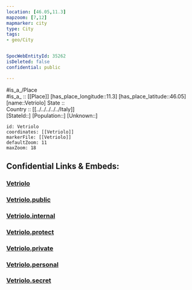 ```yaml
---
location: [46.05,11.3] 
mapzoom: [7,12] 
mapmarker: city 
type: City
tags:
- geo/City


SpocWebEntityId: 35262
isDeleted: false
confidential: public

---
```

#is_a_/Place  
#is_a_ :: [[Place]] 
[has_place_longitude::11.3] 
[has_place_latitude::46.05] 
[name::Vetriolo] 
State ::  
Country :: [[../../../../../Italy]]  
[StateId::] 
[Population::] 
[Unknown::] 


```leaflet
id: Vetriolo
coordinates: [[Vetriolo]] 
markerFile: [[Vetriolo]] 
defaultZoom: 11 
maxZoom: 18
```


## Confidential Links & Embeds: 

### [Vetriolo](/_Standards/Earth/Continent/Europe/Europe~South/Italy/regions~Italy/Trentino/Trento.Province/City/Vetriolo.md) 

### [Vetriolo.public](/_public/Earth/Continent/Europe/Europe~South/Italy/regions~Italy/Trentino/Trento.Province/City/Vetriolo.public.md) 

### [Vetriolo.internal](/_internal/Earth/Continent/Europe/Europe~South/Italy/regions~Italy/Trentino/Trento.Province/City/Vetriolo.internal.md) 

### [Vetriolo.protect](/_protect/Earth/Continent/Europe/Europe~South/Italy/regions~Italy/Trentino/Trento.Province/City/Vetriolo.protect.md) 

### [Vetriolo.private](/_private/Earth/Continent/Europe/Europe~South/Italy/regions~Italy/Trentino/Trento.Province/City/Vetriolo.private.md) 

### [Vetriolo.personal](/_personal/Earth/Continent/Europe/Europe~South/Italy/regions~Italy/Trentino/Trento.Province/City/Vetriolo.personal.md) 

### [Vetriolo.secret](/_secret/Earth/Continent/Europe/Europe~South/Italy/regions~Italy/Trentino/Trento.Province/City/Vetriolo.secret.md)

